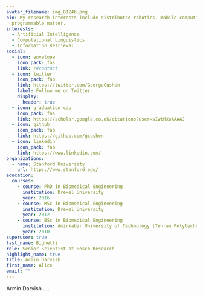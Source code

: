 ```yaml
---
avatar_filename: img_8124b.png
bio: My research interests include distributed robotics, mobile computing and
  programmable matter.
interests:
  - Artificial Intelligence
  - Computational Linguistics
  - Information Retrieval
social:
  - icon: envelope
    icon_pack: fas
    link: /#contact
  - icon: twitter
    icon_pack: fab
    link: https://twitter.com/GeorgeCushen
    label: Follow me on Twitter
    display:
      header: true
  - icon: graduation-cap
    icon_pack: fas
    link: https://scholar.google.co.uk/citations?user=sIwtMXoAAAAJ
  - icon: github
    icon_pack: fab
    link: https://github.com/gcushen
  - icon: linkedin
    icon_pack: fab
    link: https://www.linkedin.com/
organizations:
  - name: Stanford University
    url: https://www.stanford.edu/
education:
  courses:
    - course: PhD in Biomedical Engineering
      institution: Drexel University
      year: 2016
    - course: MSc in Biomedical Engineering
      institution: Drexel University
      year: 2012
    - course: BSc in Biomedical Engineering
      institution: Amirkabir University of Technology (Tehran Polytechnic)
      year: 2010
superuser: true
last_name: Bighetti
role: Senior Scientist at Bosch Research
highlight_name: true
title: Armin Darvish
first_name: Alice
email: ""
---
```

Armin Darvish ....